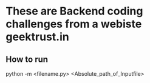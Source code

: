 # These are Backend coding challenges from a webiste geektrust.in

## How to run
python -m <filename.py> <Absolute_path_of_Inputfile>
